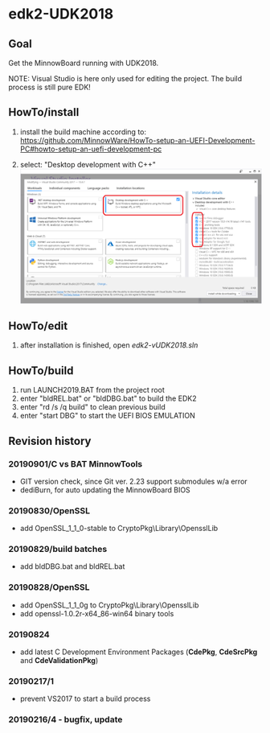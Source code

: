 # edk2-UDK2018

## Goal
Get the MinnowBoard running with UDK2018.

NOTE: Visual Studio is here only used for editing the project.
The build process is still pure EDK!

## HowTo/install
1. install the build machine according to: https://github.com/MinnowWare/HowTo-setup-an-UEFI-Development-PC#howto-setup-an-uefi-development-pc

2. select: "Desktop development with C++"
	![component selection](VS2017-components.png)	

## HowTo/edit
1. after installation is finished, open _edk2-vUDK2018.sln_

## HowTo/build
1. run LAUNCH2019.BAT from the project root
2. enter "bldREL.bat" or "bldDBG.bat" to build the EDK2
3. enter "rd /s /q build" to clean previous build
4. enter "start DBG" to start the UEFI BIOS EMULATION

## Revision history
### 20190901/C vs BAT MinnowTools
* GIT version check, since Git ver. 2.23 support submodules w/a error
* dediBurn, for auto updating the MinnowBoard BIOS

### 20190830/OpenSSL
* add OpenSSL_1_1_0-stable to CryptoPkg\Library\OpensslLib

### 20190829/build batches
* add bldDBG.bat and bldREL.bat

### 20190828/OpenSSL
* add OpenSSL_1_1_0g to CryptoPkg\Library\OpensslLib
* add openssl-1.0.2r-x64_86-win64 binary tools

### 20190824
* add latest C Development Environment Packages (**CdePkg**, **CdeSrcPkg** and **CdeValidationPkg**)

### 20190217/1
* prevent VS2017 to start a build process

### 20190216/4 - bugfix, update
